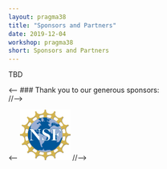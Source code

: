 ```yaml
---
layout: pragma38
title: "Sponsors and Partners"
date: 2019-12-04
workshop: pragma38
short: Sponsors and Partners
---
```


TBD

<-- ### Thank you to our generous sponsors:<br> //-->

<-- <img src="/images/logos/nsf_logo.png" alt="" style="width:20%;"> //-->

